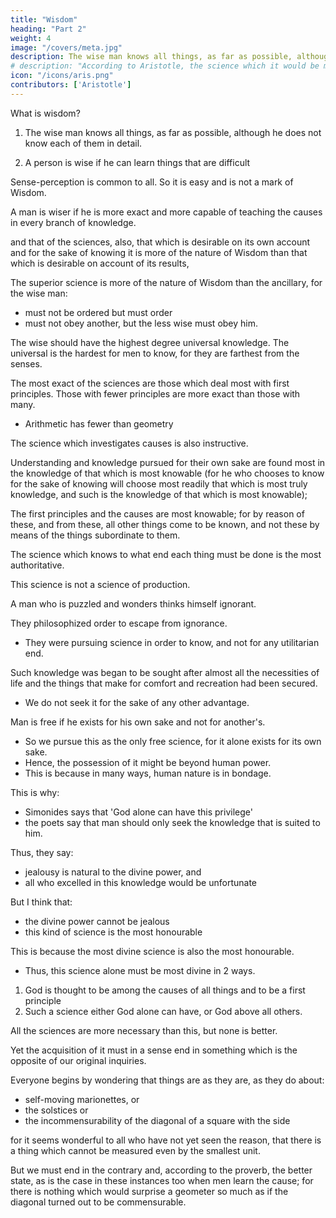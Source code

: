 ```yaml
---
title: "Wisdom"
heading: "Part 2"
weight: 4
image: "/covers/meta.jpg"
description: The wise man knows all things, as far as possible, although he does not know each of them in detail
# description: "According to Aristotle, the science which it would be most meet for God to have is a divine science, and so is any science that deals with divine objects"
icon: "/icons/aris.png"
contributors: ['Aristotle']
---
```




What is wisdom?

<!--  kind are the causes and the principles, the knowledge of which is Wisdom.  -->

1. The wise man knows all things, as far as possible, although he does not know each of them in detail. 

2. A person is wise if he can learn things that are difficult

Sense-perception is common to all. So it is easy and is not a mark of Wisdom. 

A man is wiser if he is more exact and more capable of teaching the causes in every branch of knowledge.

and that of the sciences, also, that which is desirable on its own account and for the sake of knowing it is more of the nature of Wisdom than that which is desirable on account of its results, 

The superior science is more of the nature of Wisdom than the ancillary, for the wise man:
- must not be ordered but must order
- must not obey another, but the less wise must obey him.

The wise should have the highest degree universal knowledge. The universal is the hardest for men to know, for they are farthest from the senses.

The most exact of the sciences are those which deal most with first principles. Those with fewer principles are more exact than those with many. 
- Arithmetic has fewer than geometry

The science which investigates causes is also instructive.

Understanding and knowledge pursued for their own sake are found most in the knowledge of that which is most knowable (for he who chooses to know for the sake of knowing will choose most readily that which is most truly knowledge, and such is the knowledge of that which is most knowable); 

The first principles and the causes are most knowable; for by reason of these, and from these, all other things come to be known, and not these by means of the things subordinate to them.

The science which knows to what end each thing must be done is the most authoritative. <!--  of the sciences, and more authoritative than any ancillary science; and this end is the good of that thing, and in general the supreme good in the whole of nature. Judged by all the tests we have mentioned, then, the name in question falls to the same science; this must be a science that investigates the first principles and causes; for the good, i.e. the end, is one of the causes. -->

This science is not a science of production. <!--  is clear even from the history of the earliest philosophers. For it is owing to their wonder that men both now begin and at first began to philosophize; they wondered originally at the obvious difficulties, then advanced little by little and stated difficulties about the greater matters, e.g. about the phenomena of the moon and those of the sun and of the stars, and about the genesis of the universe.  -->

A man who is puzzled and wonders thinks himself ignorant. <!-- (whence even the lover of myth is in a sense a lover of Wisdom, for the myth is composed of wonders); therefore since -->

They philosophized order to escape from ignorance.
- They were pursuing science in order to know, and not for any utilitarian end.

<!-- This is confirmed by the facts; for it was when , that  -->

Such knowledge was began to be sought after almost all the necessities of life and the things that make for comfort and recreation had been secured. 
- We do not seek it for the sake of any other advantage.

Man is free if <!-- , we say, who --> he exists for his own sake and not for another's. 
- So we pursue this as the only free science, for it alone exists for its own sake.
- Hence, the possession of it might be <!-- justly regarded as --> beyond human power. 
- This is because in many ways, human nature is in bondage. 

This is why:
- Simonides says that 'God alone can have this privilege'
- the poets say that man<!--  and it is unfitting that man --> should only<!--  not be content to --> seek the knowledge that is suited to him. 

<!-- If, then, there is something in what  -->

Thus, <!-- The poets say, and --> they say:
- jealousy is natural to the divine power, and
- all who excelled in this knowledge would be unfortunate
<!-- , it would probably occur in this case above all, and .  -->

But I think that:
- the divine power cannot be jealous <!-- (nay, according to the proverb, 'bards tell a lie'), --> 
- this kind of science is the most honourable

<!-- nor should any other science be thought more honourable than one of this sort.  -->

This is because the most divine science is also the most honourable. 
- Thus, this science alone must be most divine in 2 ways. 

<!-- The science which it would be most meet for God to have is a divine science, and so is any science that deals with divine objects; and this science alone has both these qualities; for (1)  -->

1. God is thought to be among the causes of all things and to be a first principle
2. Such a science either God alone can have, or God above all others. 

All the sciences are more necessary than this, but none is better.

Yet the acquisition of it must in a sense end in something which is the opposite of our original inquiries. 

Everyone begins by wondering that things are as they are, as they do about:
- self-moving marionettes, or
- the solstices or
- the incommensurability of the diagonal of a square with the side

for it seems wonderful to all who have not yet seen the reason, that there is a thing which cannot be measured even by the smallest unit. 

But we must end in the contrary and, according to the proverb, the better state, as is the case in these instances too when men learn the cause; for there is nothing which would surprise a geometer so much as if the diagonal turned out to be commensurable.

<!-- "We have stated, then, what is the nature of the science we are searching for, and what is the mark which our search and our whole investigation must reach.
 -->
